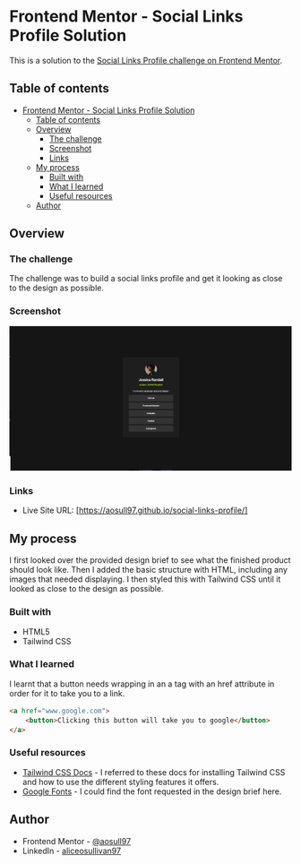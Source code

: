 # Frontend Mentor - Social Links Profile Solution

This is a solution to the [Social Links Profile challenge on Frontend Mentor](https://www.frontendmentor.io/challenges/social-links-profile-UG32l9m6dQ).

## Table of contents

- [Frontend Mentor - Social Links Profile Solution](#frontend-mentor---social-links-profile-solution)
  - [Table of contents](#table-of-contents)
  - [Overview](#overview)
    - [The challenge](#the-challenge)
    - [Screenshot](#screenshot)
    - [Links](#links)
  - [My process](#my-process)
    - [Built with](#built-with)
    - [What I learned](#what-i-learned)
    - [Useful resources](#useful-resources)
  - [Author](#author)

## Overview

### The challenge
The challenge was to build a social links profile and get it looking as close to the design as possible. 

### Screenshot

![](/assets/images/screenshot.png)

### Links

- Live Site URL: [https://aosull97.github.io/social-links-profile/]

## My process
I first looked over the provided design brief to see what the finished product should look like. Then I added the basic structure with HTML, including any images that needed displaying. I then styled this with Tailwind CSS until it looked as close to the design as possible.

### Built with

- HTML5
- Tailwind CSS

### What I learned

I learnt that a button needs wrapping in an a tag with an href attribute in order for it to take you to a link.

```html
<a href="www.google.com">
    <button>Clicking this button will take you to google</button>
</a>
```

### Useful resources

- [Tailwind CSS Docs](https://tailwindcss.com/docs/installation) - I referred to these docs for installing Tailwind CSS and how to use the different styling features it offers.
- [Google Fonts](https://fonts.google.com/) - I could find the font requested in the design brief here.

## Author

- Frontend Mentor - [@aosull97](https://www.frontendmentor.io/profile/aosull97)
- LinkedIn - [aliceosullivan97](www.linkedin.com/in/aliceosullivan97)